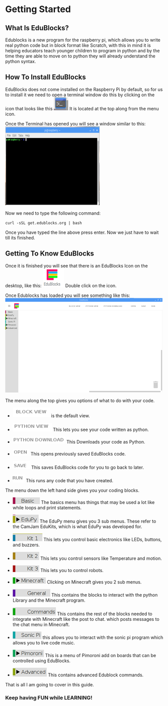 # Getting Started

## What Is EduBlocks?
Edublocks is a new program for the raspberry pi, which allows you to write real python code but in block format like Scratch, with this in mind it is helping educators teach younger children to program in python and by the time they are able to move on to
python they will already understand the python syntax.

## How To Install EduBlocks
EduBlocks does not come installed on the Raspberry Pi by default, so for us to install it we need to open a terminal window do this by clicking on the icon that looks like this ![Terminal Icon](Images/Terminal.png) It is located at the top along from the menu icon.

Once the Terminal has opened you will see a window similar to this: ![Terminal Window](Images/Terminal_Window.png)

Now we need to type the following command:

```
curl -sSL get.edublocks.org | bash
```
Once you have typed the line above press enter. Now we just have to wait till its finished.

## Getting To Know EduBlocks
Once it is finished you will see that there is an EduBlocks Icon on the desktop, like this: ![EduBlocks Icon](Images/EduBlocks.png) Double click on the icon.

Once Edublocks has loaded you will see something like this: ![EduBlocks Window](Images/EduBlocks_Window.png)

The menu along the top gives you options of what to do with your code.

* ![Block View](Images/Block_View.png) is the default view.

* ![Python View](Images/Python_View.png) This lets you see your code written as python.

* ![Python Download](Images/Python_Download.png) This Downloads your code as Python.

* ![Open](Images/Open.png) This opens previously saved EduBlocks code.

* ![Save](Images/Save.png) This saves EduBlocks code for you to go back to later.

* ![Run](Images/Run.png) This runs any code that you have created.

The menu down the left hand side gives you your coding blocks.

* ![Basic menu](Images/Basic.png) The basics menu has things that may be used a lot like while loops and print statements.

* ![EduPy Menu](Images/EduPy.png) The EduPy menu gives you 3 sub menus. These refer to the CamJam EduKits, which is what EduPy was developed for.

 * ![Kit 1](Images/Kit1.png) This lets you control basic electronics like LEDs, buttons, and buzzers.

 * ![Kit 2](Images/Kit2.png) This lets you control sensors like Temperature and motion.

 * ![Kit 3](Images/Kit3.png) This lets you to control robots.

* ![Minecraft Menu](Images/Minecraft.png) Clicking on Minecraft gives you 2 sub menus.

 * ![General](Images/General.png) This contains the blocks to interact with the python Library and the Minecraft program.

 * ![Commands](Images/Commands.png) This contains the rest of the blocks needed to integrate with Minecraft like the post to chat. which posts messages to the chat menu in Minecraft.

* ![Sonic pi](Images/Sonic_Pi.png) this allows you to interact with the sonic pi program which allows you to live code music.

* ![Pimoroni](Images/Pimoroni.png) This is a menu of Pimoroni add on boards that can be controlled using EduBlocks.

* ![Advanced](Images/Advanced.png) This contains advanced Edublock commands.

That is all I am going to cover in this guide.

### Keep having FUN while LEARNING!  
